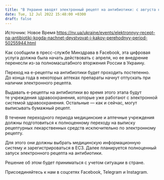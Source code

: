 ```yaml
---
title: "В Украине вводят электронный рецепт на антибиотики: с августа начнет действовать переходный период"
date: Tue, 12 Jul 2022 15:48:00 +0300
draft: false
---
```

Источник: Новое Время https://nv.ua/ukraine/events/elektronnyy-recept-na-antibiotiki-kogda-nachnet-deystvovat-i-kakoy-perehodnyy-period-50255944.html


 Как сообщили в пресс-службе Минздрава в Facebook, эта цифровая услуга должна была начать действовать с апреля, но ее внедрение перенесли из-за полномасштабного вторжения России в Украину.

Переход на е-рецепты на антибиотики будет проходить постепенно. До конца года в некоторых аптеках препараты начнут отпускать при наличии электронного рецепта.

Выдавать е-рецепты на антибиотики во время этого этапа будут те учреждения здравоохранения, которые уже работают с электронной системой здравоохранения. Остальные — как и сейчас, могут выписывать бумажный рецепт.

В течение переходного периода медицинские и аптечные учреждения должны подготовиться к полноценному переходу на выписку рецептурных лекарственных средств исключительно по электронному рецепту.

Для этого они должны выбрать медицинскую информационную систему и зарегистрироваться в ЕСЗ. Далее планируется полноценный запуск электронного рецепта на антибиотики.

Решение об этом будет приниматься с учетом ситуации в стране.

Присоединяйтесь к нам в соцсетях Facebook, Telegram и Instagram.
